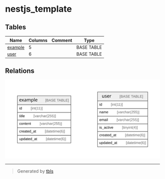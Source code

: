# nestjs_template

## Tables

| Name | Columns | Comment | Type |
| ---- | ------- | ------- | ---- |
| [example](example.md) | 5 |  | BASE TABLE |
| [user](user.md) | 6 |  | BASE TABLE |

## Relations

![er](schema.svg)

---

> Generated by [tbls](https://github.com/k1LoW/tbls)

